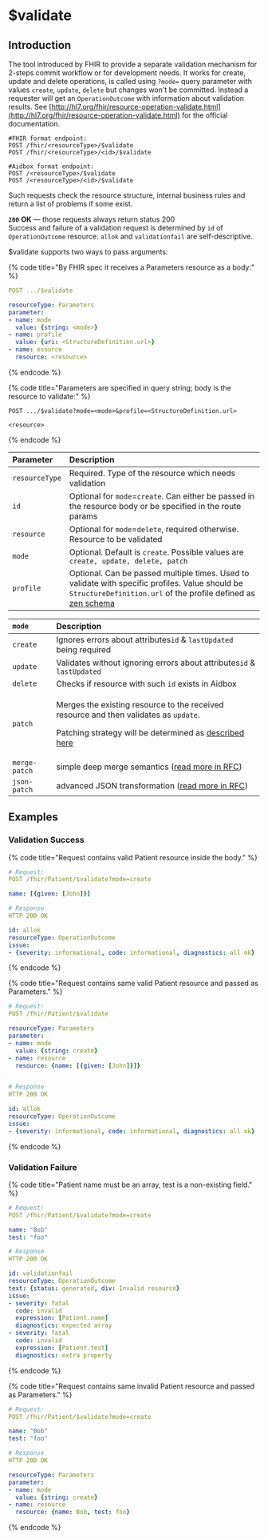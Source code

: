 # $validate

## Introduction

The tool introduced by FHIR to provide a separate validation mechanism for 2-steps commit workflow or for development needs. It works for create, update and delete operations, is called using `?mode=` query parameter with values `create`, `update`, `delete` but changes won't be committed. Instead a requester will get an `OperationOutcome` with information about validation results. See [http://hl7.org/fhir/resource-operation-validate.html](http://hl7.org/fhir/resource-operation-validate.html) for the official documentation. 

```text
#FHIR format endpoint:
POST /fhir/<resourceType>/$validate
POST /fhir/<resourceType>/<id>/$validate

#Aidbox format endpoint:
POST /<resourceType>/$validate
POST /<resourceType>/<id>/$validate
```

Such requests check the resource structure, internal business rules and return a list of problems if some exist.

**`200`** **OK** — those requests always return status 200  
Success and failure of a validation request is determined by `id` of `OperationOutcome` resource. `allok` and `validationfail` are self-descriptive.

$validate supports two ways to pass arguments:

{% code title="By FHIR spec it receives a Parameters resource as a body:" %}
```yaml
POST .../$validate

resourceType: Parameters
parameter:
- name: mode
  value: {string: <mode>}
- name: profile
  value: {uri: <StructureDefinition.url>}
- name: esource
  resource: <resource>

```
{% endcode %}

{% code title="Parameters are specified in query string; body is the resource to validate:" %}
```http
POST .../$validate?mode=<mode>&profile=<StructureDefinition.url>

<resource>
```
{% endcode %}

| Parameter | Description |
| :--- | :--- |
| `resourceType` | Required. Type of the resource which needs validation |
| `id` | Optional for `mode`=`create`. Can either be passed in the resource body or be specified in the route params |
| `resource` | Optional for `mode`=`delete`, required otherwise. Resource to be validated |
| `mode` | Optional. Default is `create`. Possible values are `create, update, delete, patch` |
| `profile` | Optional. Can be passed multiple times. Used to validate with specific profiles. Value should be `StructureDefinition.url` of the profile defined as [zen schema](../../profiling/#validation-with-zen) |

<table>
  <thead>
    <tr>
      <th style="text-align:left"><code>mode</code>
      </th>
      <th style="text-align:left">Description</th>
    </tr>
  </thead>
  <tbody>
    <tr>
      <td style="text-align:left"><code>create</code>
      </td>
      <td style="text-align:left">Ignores errors about attributes<code>id</code> &amp; <code>lastUpdated</code> being
        required</td>
    </tr>
    <tr>
      <td style="text-align:left"><code>update</code>
      </td>
      <td style="text-align:left">Validates without ignoring errors about attributes<code>id</code> &amp; <code>lastUpdated</code>
      </td>
    </tr>
    <tr>
      <td style="text-align:left"><code>delete</code>
      </td>
      <td style="text-align:left">Checks if resource with such <code>id</code> exists in Aidbox</td>
    </tr>
    <tr>
      <td style="text-align:left"><code>patch</code>
      </td>
      <td style="text-align:left">
        <p>Merges the existing resource to the received resource and then validates
          as <code>update</code>.</p>
        <p>Patching strategy will be determined as <a href="../api/crud-1/patch.md#patch-method">described here</a>
        </p>
      </td>
    </tr>
    <tr>
      <td style="text-align:left"><code>merge-patch</code>
      </td>
      <td style="text-align:left">simple deep merge semantics (<a href="https://tools.ietf.org/html/rfc7386">read more in RFC</a>)</td>
    </tr>
    <tr>
      <td style="text-align:left"><code>json-patch</code>
      </td>
      <td style="text-align:left">advanced JSON transformation (<a href="https://tools.ietf.org/html/rfc6902">read more in RFC</a>)</td>
    </tr>
  </tbody>
</table>

## Examples

### Validation Success

{% code title="Request contains valid Patient resource inside the body." %}
```yaml
# Request:
POST /fhir/Patient/$validate?mode=create

name: [{given: [John]}]

# Response
HTTP 200 OK

id: allok
resourceType: OperationOutcome
issue:
- {severity: informational, code: informational, diagnostics: all ok}
```
{% endcode %}

{% code title="Request contains same valid Patient resource and passed as Parameters." %}
```yaml
# Request:
POST /fhir/Patient/$validate

resourceType: Parameters
parameter:
- name: mode
  value: {string: create}
- name: resource
  resource: {name: [{given: [John]}]}


# Response
HTTP 200 OK

id: allok
resourceType: OperationOutcome
issue:
- {severity: informational, code: informational, diagnostics: all ok}
```
{% endcode %}

### Validation Failure

{% code title="Patient name must be an array, test is a non-existing field." %}
```yaml
# Request:
POST /fhir/Patient/$validate?mode=create

name: "Bob"
test: "foo"

# Response
HTTP 200 OK

id: validationfail
resourceType: OperationOutcome
text: {status: generated, div: Invalid resource}
issue:
- severity: fatal
  code: invalid
  expression: [Patient.name]
  diagnostics: expected array
- severity: fatal
  code: invalid
  expression: [Patient.test]
  diagnostics: extra property

```
{% endcode %}

{% code title="Request contains same invalid Patient resource and passed as Parameters." %}
```yaml
# Request:
POST /fhir/Patient/$validate?mode=create

name: "Bob"
test: "foo"

# Response
HTTP 200 OK

resourceType: Parameters
parameter:
- name: mode
  value: {string: create}
- name: resource
  resource: {name: Bob, test: foo}
```
{% endcode %}


